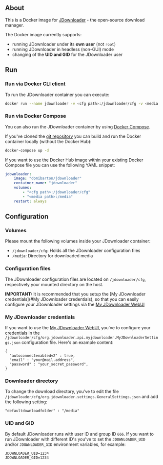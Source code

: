 ## About

This is a Docker image for [JDownloader](http://www.jdownloader.org/) - the open-source download manager.

The Docker image currently supports:

* running JDownloader under its __own user__ (not `root`)
* running JDownloader in headless (non-GUI) mode
* changing of the __UID and GID__ for the JDownloader user

## Run

### Run via Docker CLI client

To run the JDownloader container you can execute:

```bash
docker run --name jdownloader -v <cfg path>:/jdownloader/cfg -v <media path>:/media domibarton/jdownloader
```

### Run via Docker Compose

You can also run the JDownloader container by using [Docker Compose](https://www.docker.com/docker-compose).

If you've cloned the [git repository](https://github.com/domibarton/docker-jdownloader) you can build and run the Docker container locally (without the Docker Hub):

```bash
docker-compose up -d
```

If you want to use the Docker Hub image within your existing Docker Compose file you can use the following YAML snippet:

```yaml
jdownloader:
    image: "domibarton/jdownloader"
    container_name: "jdownloader"
    volumes:
        - "<cfg path>:/jdownloader/cfg"
        - "<media path>:/media"
    restart: always
```

## Configuration

### Volumes

Please mount the following volumes inside your JDownloader container:

* `/jdownloader/cfg`: Holds all the JDownloader configuration files
* `/media`: Directory for downloaded media

### Configuration files

The JDownloader configuration files are located on `/jdownloader/cfg`, respectively your mounted directory on the host.

__IMPORTANT:__ It is recommended that you setup the [My JDownloader credentials](#My JDownloader credentials), so that you can easily configure your JDownloader settings via the [My JDownloader WebUI](https://my.jdownloader.org)

### My JDownloader credentials

If you want to use the [My JDownloader WebUI](https://my.jdownloader.org), you've to configure your credentials in the `/jdownloader/cfg/org.jdownloader.api.myjdownloader.MyJDownloaderSettings.json` configuration file. Here's an example content:

```
{
  "autoconnectenabledv2" : true,
  "email" : "your@mail.address",
  "password" : "your_secret_password",
}
```

### Downloader directory

To change the download directory, you've to edit the file `/jdownloader/cfg/org.jdownloader.settings.GeneralSettings.json` and add the following setting:

```
"defaultdownloadfolder" : "/media"
```

### UID and GID

By default JDownloader runs with user ID and group ID `666`.
If you want to run JDownloader with different ID's you've to set the `JDOWNLOADER_UID` and/or `JDOWNLOADER_GID` environment variables, for example:

```
JDOWNLOADER_UID=1234
JDOWNLOADER_GID=1234
```